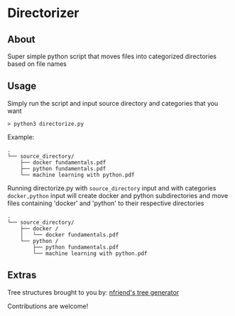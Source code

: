 # Directorizer

## About <a name = "about"></a>

Super simple python script that moves files into categorized directories based on file names

## Usage <a name = "usage"></a>

Simply run the script and input source directory and categories that you want

```
> python3 directorize.py
```

Example:

```
.
└── source_directory/
    ├── docker fundamentals.pdf
    ├── python fundamentals.pdf
    └── machine learning with python.pdf
```

Running directorize.py with `source_directory` input and with categories `docker,python` input will create docker and python subdirectories and move files containing 'docker' and 'python' to their respective directories

```
.
└── source_directory/
    ├── docker /
    │   └── docker fundamentals.pdf
    └── python /
        ├── python fundamentals.pdf
        └── machine learning with python.pdf
```

## Extras <a name = "extras"></a>

Tree structures brought to you by: [nfriend's tree generator](https://tree.nathanfriend.io/)

Contributions are welcome!
